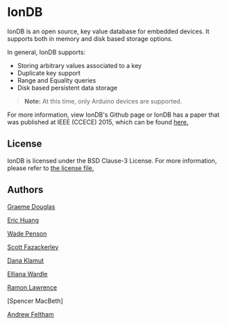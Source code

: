 # IonDB

IonDB is an open source, key value database for embedded devices. It supports both in memory and disk based storage options.

In general, IonDB supports:

* Storing arbitrary values associated to a key
* Duplicate key support
* Range and Equality queries
* Disk based persistent data storage

> **Note:** At this time, only Arduino devices are supported.

For more information, view IonDB's Github page or IonDB has a paper that was published at IEEE (CCECE) 2015, which can be found [here.](http://ieeexplore.ieee.org/xpl/articleDetails.jsp?reload=true&tp=&arnumber=7129178)

## License

IonDB is licensed under the BSD Clause-3 License. For more information, please refer to [the license file.](https://github.com/iondbproject/iondb/blob/master/LICENSE.md/)

## Authors

[Graeme Douglas](https://github.com/graemedouglas)

[Eric Huang](https://github.com/Stickerpants)

[Wade Penson](https://github.com/wpenson)

[Scott Fazackerley](https://github.com/scottfaz)

[Dana Klamut](https://github.com/danaack)

[Elliana Wardle](https://github.com/ewardle)

[Ramon Lawrence](https://people.ok.ubc.ca/rlawrenc/)

[Spencer MacBeth]

[Andrew Feltham](https://github.com/stonepaw)